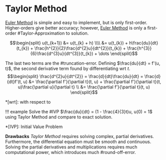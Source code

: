 # Taylor Method

[Euler Method](euler-method.md) is simple and easy to implement, but is only first-order.
Higher-orders give better accuracy; however, [Euler Method](euler-method.md) is only a first-order #Taylor-Approximation to solution.

$$\begin{split}
u(t_{k+1}) &= u(t_{k} + h) \\\\
 &= u(t_{k}) + h\frac{du}{dt}(t_{k}) + \frac{h^{2}}{2}\frac{d^{2}u}{dt^{2}}(t_{k}) + \frac{h^{3}}{6}\frac{d^{3}u}{dt^{3}}(t_{k}) + \dots
\end{split}$$

The last two terms are the #truncation-error.
Defining $\frac{du}{dt} = f'(u, t)$, the second derivative term found by differentiating wrt $t$.
$$\begin{split}
\frac{d^{2}u}{dt^{2}} = \frac{d}{dt}\frac{du}{dt} = \frac{d}{dt}f'(t, u) &= \frac{\partial f'}{\partial t}(t, u) + \frac{\partial f'}{\partial t}(t, u)\frac{\partial u}{\partial t} \\
 &= \frac{\partial f'}{\partial t}(t, u)
\end{split}$$

*[wrt]: with respect to

!!! example
    Solve the #IVP $\frac{du}{dt} = (1 - \frac{4}{3}t)u, u(0) = 1$ using Taylor Method and compare to exact solution.

*[IVP]: Initial Value Problem

**Drawbacks**
*Taylor Method* requires solving complex, partial derivatives.
Furthermore, the differential equation must be smooth and continuous.
Solving the partial derivatives and multiplications requires much computational power, which introduces much #round-off-error.